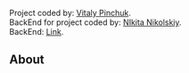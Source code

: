 
Project coded by:  [Vitaly Pinchuk](https://www.linkedin.com/in/vitaly-pinchuk-845182200/).  
BackEnd for project coded by:  [NIkita Nikolskiy](https://github.com/Nikita27142914).  
BackEnd:  [Link](https://github.com/Nikita27142914/fe_api).  

## About

